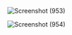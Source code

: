 ![Screenshot (953)](https://github.com/SE-LAPS/Pneumonia-and-Chest-X-Ray-Identification-App/assets/87580847/63642b18-4f5c-485c-b3f9-ad38d03022cb)

![Screenshot (954)](https://github.com/SE-LAPS/Pneumonia-and-Chest-X-Ray-Identification-App/assets/87580847/4724a305-91bf-44c7-b28a-206da0439898)
